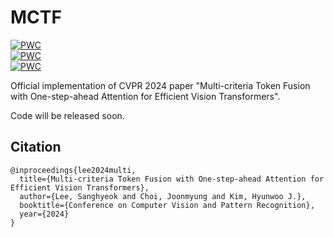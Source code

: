 # MCTF

[![PWC](https://img.shields.io/endpoint.svg?url=https://paperswithcode.com/badge/multi-criteria-token-fusion-with-one-step/efficient-vits-on-imagenet-1k-with-deit-s)](https://paperswithcode.com/sota/efficient-vits-on-imagenet-1k-with-deit-s?p=multi-criteria-token-fusion-with-one-step)  
[![PWC](https://img.shields.io/endpoint.svg?url=https://paperswithcode.com/badge/multi-criteria-token-fusion-with-one-step/efficient-vits-on-imagenet-1k-with-deit-t)](https://paperswithcode.com/sota/efficient-vits-on-imagenet-1k-with-deit-t?p=multi-criteria-token-fusion-with-one-step)  
[![PWC](https://img.shields.io/endpoint.svg?url=https://paperswithcode.com/badge/multi-criteria-token-fusion-with-one-step/efficient-vits-on-imagenet-1k-with-lv-vit-s)](https://paperswithcode.com/sota/efficient-vits-on-imagenet-1k-with-lv-vit-s?p=multi-criteria-token-fusion-with-one-step)  

Official implementation of CVPR 2024 paper "Multi-criteria Token Fusion with One-step-ahead Attention for Efficient Vision Transformers".

Code will be released soon.


## Citation
```
@inproceedings{lee2024multi,
  title={Multi-criteria Token Fusion with One-step-ahead Attention for Efficient Vision Transformers},
  author={Lee, Sanghyeok and Choi, Joonmyung and Kim, Hyunwoo J.},
  booktitle={Conference on Computer Vision and Pattern Recognition},
  year={2024}
}
```
